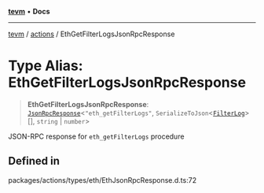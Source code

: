 [**tevm**](../../README.md) • **Docs**

***

[tevm](../../modules.md) / [actions](../README.md) / EthGetFilterLogsJsonRpcResponse

# Type Alias: EthGetFilterLogsJsonRpcResponse

> **EthGetFilterLogsJsonRpcResponse**: [`JsonRpcResponse`](../../index/type-aliases/JsonRpcResponse.md)\<`"eth_getFilterLogs"`, `SerializeToJson`\<[`FilterLog`](FilterLog.md)\>[], `string` \| `number`\>

JSON-RPC response for `eth_getFilterLogs` procedure

## Defined in

packages/actions/types/eth/EthJsonRpcResponse.d.ts:72
